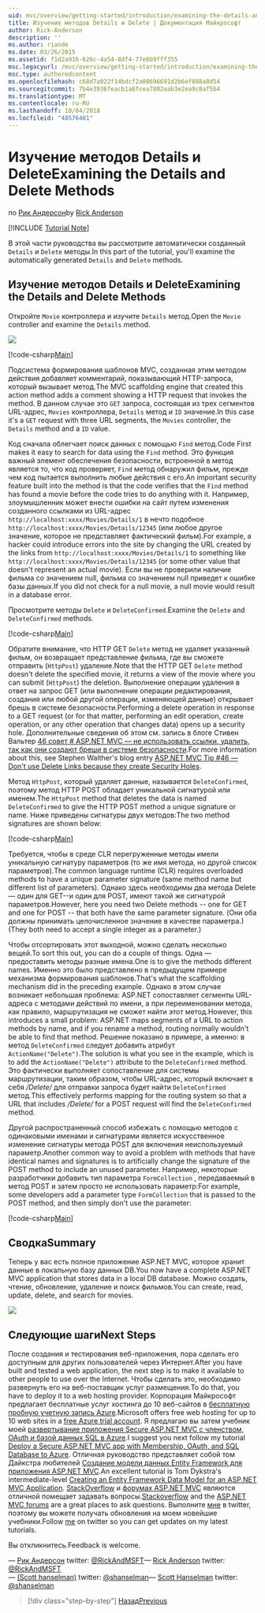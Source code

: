 ```yaml
---
uid: mvc/overview/getting-started/introduction/examining-the-details-and-delete-methods
title: Изучение методов Details и Delete | Документация Майкрософт
author: Rick-Anderson
description: ''
ms.author: riande
ms.date: 03/26/2015
ms.assetid: f1d2a916-626c-4a54-8df4-77e6b9fff355
msc.legacyurl: /mvc/overview/getting-started/introduction/examining-the-details-and-delete-methods
msc.type: authoredcontent
ms.openlocfilehash: c68d7a022f14bdcf2a08696691d2b6ef888a8d54
ms.sourcegitcommit: 7b4e3936feacb1a8fcea7802aab3e2ea9c8af5b4
ms.translationtype: MT
ms.contentlocale: ru-RU
ms.lasthandoff: 10/04/2018
ms.locfileid: "48576481"
---
```

<a name="examining-the-details-and-delete-methods"></a><span data-ttu-id="5b554-102">Изучение методов Details и Delete</span><span class="sxs-lookup"><span data-stu-id="5b554-102">Examining the Details and Delete Methods</span></span>
====================
<span data-ttu-id="5b554-103">по [Рик Андерсон]((https://twitter.com/RickAndMSFT))</span><span class="sxs-lookup"><span data-stu-id="5b554-103">by [Rick Anderson]((https://twitter.com/RickAndMSFT))</span></span>

[!INCLUDE [Tutorial Note](sample/code-location.md)]

<span data-ttu-id="5b554-104">В этой части руководства вы рассмотрите автоматически созданный `Details` и `Delete` методы.</span><span class="sxs-lookup"><span data-stu-id="5b554-104">In this part of the tutorial, you'll examine the automatically generated `Details` and `Delete` methods.</span></span>

## <a name="examining-the-details-and-delete-methods"></a><span data-ttu-id="5b554-105">Изучение методов Details и Delete</span><span class="sxs-lookup"><span data-stu-id="5b554-105">Examining the Details and Delete Methods</span></span>

<span data-ttu-id="5b554-106">Откройте `Movie` контроллера и изучите `Details` метод.</span><span class="sxs-lookup"><span data-stu-id="5b554-106">Open the `Movie` controller and examine the `Details` method.</span></span>

![](examining-the-details-and-delete-methods/_static/image1.png)

[!code-csharp[Main](examining-the-details-and-delete-methods/samples/sample1.cs)]

<span data-ttu-id="5b554-107">Подсистема формирования шаблонов MVC, созданная этим методом действия добавляет комментарий, показывающий HTTP-запроса, который вызывает метод.</span><span class="sxs-lookup"><span data-stu-id="5b554-107">The MVC scaffolding engine that created this action method adds a comment showing a HTTP request that invokes the method.</span></span> <span data-ttu-id="5b554-108">В данном случае это `GET` запроса, состоящая из трех сегментов URL-адрес, `Movies` контроллера, `Details` метод и `ID` значение.</span><span class="sxs-lookup"><span data-stu-id="5b554-108">In this case it's a `GET` request with three URL segments, the `Movies` controller, the `Details` method and a `ID` value.</span></span>

<span data-ttu-id="5b554-109">Код сначала облегчает поиск данных с помощью `Find` метод.</span><span class="sxs-lookup"><span data-stu-id="5b554-109">Code First makes it easy to search for data using the `Find` method.</span></span> <span data-ttu-id="5b554-110">Это функция важный элемент обеспечения безопасности, встроенной в метод является то, что код проверяет, `Find` метод обнаружил фильм, прежде чем код пытается выполнить любые действия с его.</span><span class="sxs-lookup"><span data-stu-id="5b554-110">An important security feature built into the method is that the code verifies that the `Find` method has found a movie before the code tries to do anything with it.</span></span> <span data-ttu-id="5b554-111">Например, злоумышленник может внести ошибки на сайт путем изменения созданного ссылками из URL-адрес `http://localhost:xxxx/Movies/Details/1` в нечто подобное `http://localhost:xxxx/Movies/Details/12345` (или любое другое значение, которое не представляет фактический фильм).</span><span class="sxs-lookup"><span data-stu-id="5b554-111">For example, a hacker could introduce errors into the site by changing the URL created by the links from `http://localhost:xxxx/Movies/Details/1` to something like `http://localhost:xxxx/Movies/Details/12345` (or some other value that doesn't represent an actual movie).</span></span> <span data-ttu-id="5b554-112">Если вы не проверили наличие фильма со значением null, фильма со значением null приведет к ошибке базы данных.</span><span class="sxs-lookup"><span data-stu-id="5b554-112">If you did not check for a null movie, a null movie would result in a database error.</span></span>

<span data-ttu-id="5b554-113">Просмотрите методы `Delete` и `DeleteConfirmed`.</span><span class="sxs-lookup"><span data-stu-id="5b554-113">Examine the `Delete` and `DeleteConfirmed` methods.</span></span>

[!code-csharp[Main](examining-the-details-and-delete-methods/samples/sample2.cs?highlight=17)]

<span data-ttu-id="5b554-114">Обратите внимание, что HTTP GET `Delete` метод не удаляет указанный фильм, он возвращает представление фильма, где вы сможете отправить (`HttpPost`) удаление.</span><span class="sxs-lookup"><span data-stu-id="5b554-114">Note that the HTTP GET `Delete` method doesn't delete the specified movie, it returns a view of the movie where you can submit (`HttpPost`) the deletion.</span></span> <span data-ttu-id="5b554-115">Выполнение операции удаления в ответ на запрос GET (или выполнение операции редактирования, создания или любой другой операции, изменяющей данные) открывает брешь в системе безопасности.</span><span class="sxs-lookup"><span data-stu-id="5b554-115">Performing a delete operation in response to a GET request (or for that matter, performing an edit operation, create operation, or any other operation that changes data) opens up a security hole.</span></span> <span data-ttu-id="5b554-116">Дополнительные сведения об этом см. запись в блоге Стивен Вальтер [46 совет # ASP.NET MVC — не использовать ссылки, удалить, так как они создают бреши в системе безопасности](http://stephenwalther.com/blog/archive/2009/01/21/asp.net-mvc-tip-46-ndash-donrsquot-use-delete-links-because.aspx).</span><span class="sxs-lookup"><span data-stu-id="5b554-116">For more information about this, see Stephen Walther's blog entry [ASP.NET MVC Tip #46 — Don't use Delete Links because they create Security Holes](http://stephenwalther.com/blog/archive/2009/01/21/asp.net-mvc-tip-46-ndash-donrsquot-use-delete-links-because.aspx).</span></span>

<span data-ttu-id="5b554-117">Метод `HttpPost`, который удаляет данные, называется `DeleteConfirmed`, поэтому метод HTTP POST обладает уникальной сигнатурой или именем.</span><span class="sxs-lookup"><span data-stu-id="5b554-117">The `HttpPost` method that deletes the data is named `DeleteConfirmed` to give the HTTP POST method a unique signature or name.</span></span> <span data-ttu-id="5b554-118">Ниже приведены сигнатуры двух методов:</span><span class="sxs-lookup"><span data-stu-id="5b554-118">The two method signatures are shown below:</span></span>

[!code-csharp[Main](examining-the-details-and-delete-methods/samples/sample3.cs)]

<span data-ttu-id="5b554-119">Требуется, чтобы в среде CLR перегруженные методы имели уникальную сигнатуру параметров (то же имя метода, но другой список параметров).</span><span class="sxs-lookup"><span data-stu-id="5b554-119">The common language runtime (CLR) requires overloaded methods to have a unique parameter signature (same method name but different list of parameters).</span></span> <span data-ttu-id="5b554-120">Однако здесь необходимы два метода Delete — один для GET--и один для POST, имеют такой же сигнатурой параметров.</span><span class="sxs-lookup"><span data-stu-id="5b554-120">However, here you need two Delete methods -- one for GET and one for POST -- that both have the same parameter signature.</span></span> <span data-ttu-id="5b554-121">(Они оба должны принимать целочисленное значение в качестве параметра.)</span><span class="sxs-lookup"><span data-stu-id="5b554-121">(They both need to accept a single integer as a parameter.)</span></span>

<span data-ttu-id="5b554-122">Чтобы отсортировать этот выходной, можно сделать несколько вещей.</span><span class="sxs-lookup"><span data-stu-id="5b554-122">To sort this out, you can do a couple of things.</span></span> <span data-ttu-id="5b554-123">Одна — предоставить методы разные имена.</span><span class="sxs-lookup"><span data-stu-id="5b554-123">One is to give the methods different names.</span></span> <span data-ttu-id="5b554-124">Именно это было представлено в предыдущем примере механизма формирования шаблонов.</span><span class="sxs-lookup"><span data-stu-id="5b554-124">That's what the scaffolding mechanism did in the preceding example.</span></span> <span data-ttu-id="5b554-125">Однако в этом случае возникает небольшая проблема: ASP.NET сопоставляет сегменты URL-адреса с методами действий по имени, а при переименовании метода, как правило, маршрутизация не сможет найти этот метод.</span><span class="sxs-lookup"><span data-stu-id="5b554-125">However, this introduces a small problem: ASP.NET maps segments of a URL to action methods by name, and if you rename a method, routing normally wouldn't be able to find that method.</span></span> <span data-ttu-id="5b554-126">Решение показано в примере, а именно: в метод `DeleteConfirmed` следует добавить атрибут `ActionName("Delete")`.</span><span class="sxs-lookup"><span data-stu-id="5b554-126">The solution is what you see in the example, which is to add the `ActionName("Delete")` attribute to the `DeleteConfirmed` method.</span></span> <span data-ttu-id="5b554-127">Это фактически выполняет сопоставление для системы маршрутизации, таким образом, чтобы URL-адрес, который включает в себя */Delete/* для отправки запроса будет найти `DeleteConfirmed` метод.</span><span class="sxs-lookup"><span data-stu-id="5b554-127">This effectively performs mapping for the routing system so that a URL that includes */Delete/* for a POST request will find the `DeleteConfirmed` method.</span></span>

<span data-ttu-id="5b554-128">Другой распространенный способ избежать с помощью методов с одинаковыми именами и сигнатурами является искусственное изменение сигнатуры метода POST для включения неиспользуемый параметр.</span><span class="sxs-lookup"><span data-stu-id="5b554-128">Another common way to avoid a problem with methods that have identical names and signatures is to artificially change the signature of the POST method to include an unused parameter.</span></span> <span data-ttu-id="5b554-129">Например, некоторые разработчики добавить тип параметра `FormCollection` , передаваемый в метод POST и затем просто не использовать параметр:</span><span class="sxs-lookup"><span data-stu-id="5b554-129">For example, some developers add a parameter type `FormCollection` that is passed to the POST method, and then simply don't use the parameter:</span></span>

[!code-csharp[Main](examining-the-details-and-delete-methods/samples/sample4.cs)]

## <a name="summary"></a><span data-ttu-id="5b554-130">Сводка</span><span class="sxs-lookup"><span data-stu-id="5b554-130">Summary</span></span>

<span data-ttu-id="5b554-131">Теперь у вас есть полное приложение ASP.NET MVC, которое хранит данные в локальную базу данных DB.</span><span class="sxs-lookup"><span data-stu-id="5b554-131">You now have a complete ASP.NET MVC application that stores data in a local DB database.</span></span> <span data-ttu-id="5b554-132">Можно создать, чтение, обновление, удаление и поиск фильмов.</span><span class="sxs-lookup"><span data-stu-id="5b554-132">You can create, read, update, delete, and search for movies.</span></span>

![](examining-the-details-and-delete-methods/_static/image2.png)

## <a name="next-steps"></a><span data-ttu-id="5b554-133">Следующие шаги</span><span class="sxs-lookup"><span data-stu-id="5b554-133">Next Steps</span></span>

<span data-ttu-id="5b554-134">После создания и тестирования веб-приложения, пора сделать его доступным для других пользователей через Интернет.</span><span class="sxs-lookup"><span data-stu-id="5b554-134">After you have built and tested a web application, the next step is to make it available to other people to use over the Internet.</span></span> <span data-ttu-id="5b554-135">Чтобы сделать это, необходимо развернуть его на веб-поставщик услуг размещения.</span><span class="sxs-lookup"><span data-stu-id="5b554-135">To do that, you have to deploy it to a web hosting provider.</span></span> <span data-ttu-id="5b554-136">Корпорация Майкрософт предлагает бесплатные услуг хостинга до 10 веб-сайтов в [бесплатную пробную учетную запись Azure](https://www.windowsazure.com/pricing/free-trial/?WT.mc_id=A443DD604).</span><span class="sxs-lookup"><span data-stu-id="5b554-136">Microsoft offers free web hosting for up to 10 web sites in a [free Azure trial account](https://www.windowsazure.com/pricing/free-trial/?WT.mc_id=A443DD604).</span></span> <span data-ttu-id="5b554-137">Я предлагаю вы затем учебник моей [развертывание приложения Secure ASP.NET MVC с членством, OAuth и базой данных SQL в Azure](https://docs.microsoft.com/aspnet/core/security/authorization/secure-data).</span><span class="sxs-lookup"><span data-stu-id="5b554-137">I suggest you next follow my tutorial [Deploy a Secure ASP.NET MVC app with Membership, OAuth, and SQL Database to Azure](https://docs.microsoft.com/aspnet/core/security/authorization/secure-data).</span></span> <span data-ttu-id="5b554-138">Отличная руководство представляет собой том Дайкстра любителей [Создание модели данных Entity Framework для приложения ASP.NET MVC](../getting-started-with-ef-using-mvc/creating-an-entity-framework-data-model-for-an-asp-net-mvc-application.md).</span><span class="sxs-lookup"><span data-stu-id="5b554-138">An excellent tutorial is Tom Dykstra's intermediate-level [Creating an Entity Framework Data Model for an ASP.NET MVC Application](../getting-started-with-ef-using-mvc/creating-an-entity-framework-data-model-for-an-asp-net-mvc-application.md).</span></span> <span data-ttu-id="5b554-139">[StackOverflow](http://stackoverflow.com/help) и [форумах ASP.NET MVC](https://forums.asp.net/1146.aspx) являются отличной помещает задавать вопросы.</span><span class="sxs-lookup"><span data-stu-id="5b554-139">[Stackoverflow](http://stackoverflow.com/help) and the [ASP.NET MVC forums](https://forums.asp.net/1146.aspx) are a great places to ask questions.</span></span> <span data-ttu-id="5b554-140">Выполните [мне](https://twitter.com/RickAndMSFT) в twitter, поэтому вы можете получать обновления на моем новейшие учебники.</span><span class="sxs-lookup"><span data-stu-id="5b554-140">Follow [me](https://twitter.com/RickAndMSFT) on twitter so you can get updates on my latest tutorials.</span></span>

<span data-ttu-id="5b554-141">Вы откликнитесь.</span><span class="sxs-lookup"><span data-stu-id="5b554-141">Feedback is welcome.</span></span>

<span data-ttu-id="5b554-142">— [Рик Андерсон](https://blogs.msdn.com/rickAndy) twitter: [@RickAndMSFT](https://twitter.com/RickAndMSFT)</span><span class="sxs-lookup"><span data-stu-id="5b554-142">— [Rick Anderson](https://blogs.msdn.com/rickAndy) twitter: [@RickAndMSFT](https://twitter.com/RickAndMSFT)</span></span>  
<span data-ttu-id="5b554-143">— [(Scott hanselman)](http://www.hanselman.com/blog/) twitter: [@shanselman](https://twitter.com/shanselman)</span><span class="sxs-lookup"><span data-stu-id="5b554-143">— [Scott Hanselman](http://www.hanselman.com/blog/) twitter: [@shanselman](https://twitter.com/shanselman)</span></span>

> [!div class="step-by-step"]
> [<span data-ttu-id="5b554-144">Назад</span><span class="sxs-lookup"><span data-stu-id="5b554-144">Previous</span></span>](adding-validation.md)
